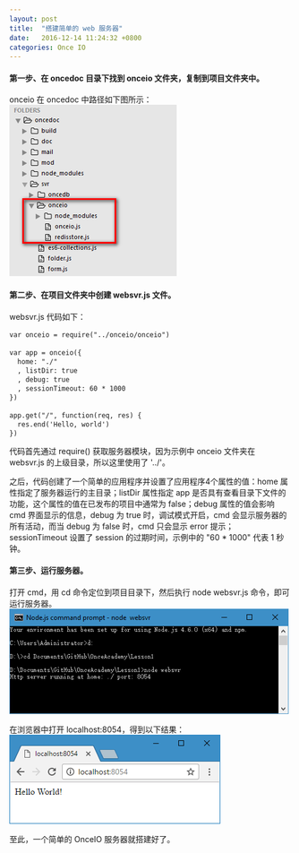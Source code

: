```yaml
---
layout: post
title:  "搭建简单的 web 服务器"
date:   2016-12-14 11:24:32 +0800
categories: Once IO
---
```

#### 第一步、在 oncedoc 目录下找到 onceio 文件夹，复制到项目文件夹中。  

onceio 在 oncedoc 中路径如下图所示：  
![onceio 在 oncedoc 中路径][1]   

#### 第二步、在项目文件夹中创建 websvr.js 文件。  

websvr.js 代码如下：  

    var onceio = require("../onceio/onceio")

    var app = onceio({
      home: "./"
      , listDir: true
      , debug: true
      , sessionTimeout: 60 * 1000
    })
    
    app.get("/", function(req, res) {
      res.end('Hello, world')
    })

代码首先通过 require() 获取服务器模块，因为示例中 onceio 文件夹在 websvr.js 的上级目录，所以这里使用了 '../'。  

之后，代码创建了一个简单的应用程序并设置了应用程序4个属性的值：home 属性指定了服务器运行的主目录；listDir 属性指定 app 是否具有查看目录下文件的功能，这个属性的值在已发布的项目中通常为 false；debug 属性的值会影响 cmd 界面显示的信息，debug 为 true 时，调试模式开启，cmd 会显示服务器的所有活动，而当 debug 为 false 时，cmd 只会显示 error 提示；sessionTimeout 设置了 session 的过期时间，示例中的 "60 * 1000" 代表 1 秒钟。

 

#### 第三步、运行服务器。

打开 cmd，用 cd 命令定位到项目目录下，然后执行 node websvr.js 命令，即可运行服务器。
![cmd 效果][2]


在浏览器中打开 localhost:8054，得到以下结果：
![浏览器效果][3]


至此，一个简单的 OnceIO 服务器就搭建好了。


  [1]: https://raw.githubusercontent.com/OnceDoc/images/gh-pages/OnceAcademy/Lesson1/onceio_path.png
  [2]: https://raw.githubusercontent.com/OnceDoc/images/gh-pages/OnceAcademy/Lesson1/cmd.png
  [3]: https://raw.githubusercontent.com/OnceDoc/images/gh-pages/OnceAcademy/Lesson1/webpage.png
